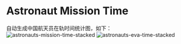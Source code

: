 # Astronaut Mission Time
自动生成中国航天员在轨时间统计图，如下：
![astronauts-mission-time-stacked](https://user-images.githubusercontent.com/24597915/142029153-f9e32954-b01f-4304-b19f-d87118781370.png)
![astronauts-eva-time-stacked](https://user-images.githubusercontent.com/24597915/142029186-333c9191-704f-412c-8094-7d51009491ec.png)
